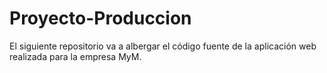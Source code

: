 # Proyecto-Produccion
El siguiente repositorio va a albergar el código fuente de la aplicación web realizada para la empresa MyM.

